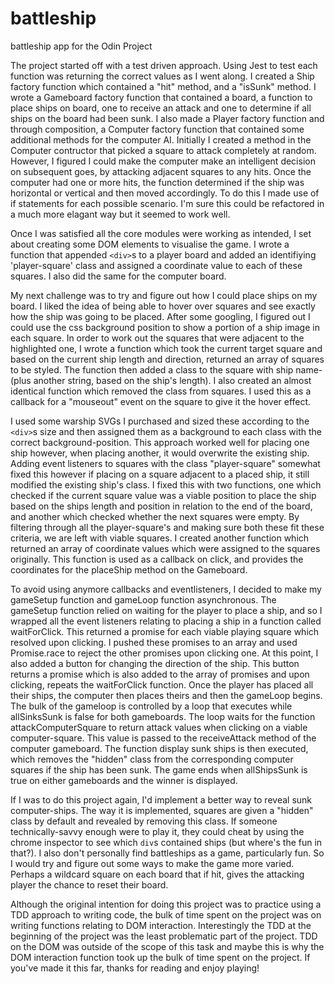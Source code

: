 # battleship
battleship app for the Odin Project

The project started off with a test driven approach. Using Jest to test each function was returning the correct values as I went along. I created a Ship factory function which contained a "hit" method, and a "isSunk" method. I wrote a Gameboard factory function that contained a board, a function to place ships on board, one to receive an attack and one to determine if all ships on the board had been sunk. I also made a Player factory function and through composition, a Computer factory function that contained some additional methods for the computer AI. Initially I created a method in the Computer contructor that picked a square to attack completely at random.
However, I figured I could make the computer make an intelligent decision on subsequent goes, by attacking adjacent squares to any hits. Once the computer had one or more hits, the function determined if the ship was horizontal or vertical and then moved accordingly.
To do this I made use of if statements for each possible scenario. I'm sure this could be refactored in a much more elagant way but it seemed to work well.

Once I was satisfied all the core modules were working as intended, I set about creating some DOM elements to visualise the game. I wrote a function that appended `<div>`s to a player board and added an identifiying 'player-square' class and assigned a coordinate value to each of these squares. I also did the same for the computer board.

My next challenge was to try and figure out how I could place ships on my board. I liked the idea of being able to hover over squares and see exactly how the ship was going to be placed. After some googling, I figured out I could use the css background position to show a portion of a ship image in each square.
In order to work out the squares that were adjacent to the highlighted one, I wrote a function which took the current target square and based on the current ship length and direction, returned an array of squares to be styled. The function then added a class to the square with ship name-(plus another string, based on the ship's length).
I also created an almost identical function which removed the class from squares. I used this as a callback for a "mouseout" event on the square to give it the hover effect.

I used some warship SVGs I purchased and sized these according to the `<div>`s size and then assigned them as a background to each class with the correct background-position. This approach worked well for placing one ship however, when placing another, it would overwrite the existing ship. 
Adding event listeners to squares with the class "player-square" somewhat fixed this however if placing on a square adjacent to a placed ship, it still modified the existing ship's class. I fixed this with two functions, one which checked if the current square value was a viable position to place the ship based on the ships length and position in relation to the end of the board,
and another which checked whether the next squares were empty. By filtering through all the player-square's and making sure both these fit these criteria, we are left with viable squares. 
I created another function which returned an array of coordinate values which were assigned to the squares originally. This function is used as a callback on click, and provides the coordinates for the placeShip method on the Gameboard.

To avoid using anymore callbacks and eventlisteners, I decided to make my gameSetup function and gameLoop function asynchronous. The gameSetup function relied on waiting for the player to place a ship, and so I wrapped all the event listeners relating to placing a ship in a function called waitForClick. This returned a promise for each viable playing square which resolved upon clicking. I pushed these promises to an array and used Promise.race to reject the other promises upon clicking one. 
At this point, I also added a button for changing the direction of the ship. This button returns a promise which is also added to the array of promises and upon clicking, repeats the waitForClick function. Once the player has placed all their ships, the computer then places theirs and then the gameLoop begins.
The bulk of the gameloop is controlled by a loop that executes while allSinksSunk is false for both gameboards. The loop waits for the function attackComputerSquare to return attack values when clicking on a viable computer-square. This value is passed to the receiveAttack method of the computer gameboard. The function display sunk ships is then executed, which removes the "hidden" class from the corresponding computer squares if the ship has been sunk. The game ends when allShipsSunk is true on either gameboards and the winner is displayed.

If I was to do this project again, I'd implement a better way to reveal sunk computer-ships. The way it is implemented, squares are given a "hidden" class by default and revealed by removing this class. If someone technically-savvy enough were to play it, they could cheat by using the chrome inspector to see which `div`s contained ships (but where's the fun in that?).
I also don't personally find battleships as a game, particularly fun. So I would try and figure out some ways to make the game more varied. Perhaps a wildcard square on each board that if hit, gives the attacking player the chance to reset their board.

Although the original intention for doing this project was to practice using a TDD approach to writing code, the bulk of time spent on the project was on writing functions relating to DOM interaction. Interestingly the TDD at the beginning of the project was the least problematic part of the project.  TDD on the DOM was outside of the scope of this task and maybe this is why the DOM interaction function took up the bulk of time spent on the project. If you've made it this far, thanks for reading and enjoy playing! 
